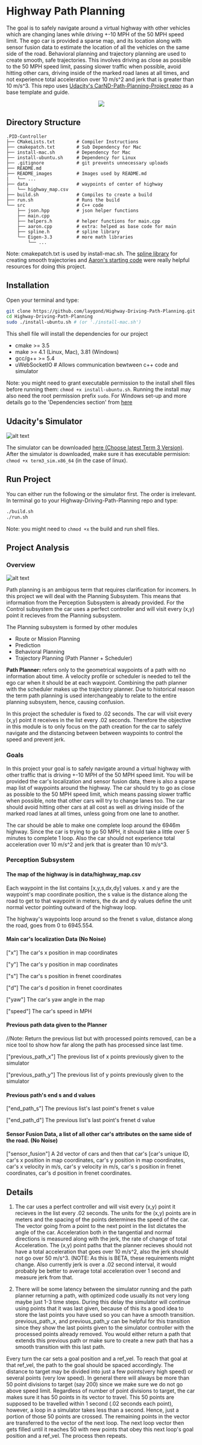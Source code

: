 # Highway Path Planning
The goal is to safely navigate around a virtual highway with other vehicles which are changing lanes while driving +-10 MPH of the 50 MPH speed limit. The ego car is provided a sparse map, and its location along with sensor fusion data to estimate the location of all the vehicles on the same side of the road. Behavioral planning and trajectory planning are used to create smooth, safe trajectories. This involves driving as close as possible to the 50 MPH speed limit, passing slower traffic when possible, avoid hitting other cars, driving inside of the marked road lanes at all times, and not experience total acceleration over 10 m/s^2 and jerk that is greater than 10 m/s^3. This repo uses [Udacity's CarND-Path-Planning-Project repo](https://github.com/udacity/CarND-Path-Planning-Project) as a base template and guide.

<p align="center"> 
  <img src="./README_images/path_planning.gif">
</p>

[//]: # (List of Images used in this README.md)
[image1]: ./README_images/highway_sim.png "Simulator"
[image2]: ./README_images/pid_graph.png "PID Diagram"
[image3]: ./README_images/p_control.gif "P Controller"
[image4]: ./README_images/pd_control.gif "PD Controller"
[image5]: ./README_images/drift.png "Drift"
[image6]: ./README_images/pd_drift.gif "PD + Drift"
[image7]: ./README_images/pid_drift.gif "PID + Drift"

## Directory Structure
```
.PID-Controller
├── CMakeLists.txt        # Compiler Instructions
├── cmakepatch.txt        # Sub Dependency for Mac
├── install-mac.sh        # Dependency for Mac
├── install-ubuntu.sh     # Dependency for Linux
├── .gitignore            # git prevents unnecessary uploads
├── README.md
├── README_images         # Images used by README.md
|   └── ...
├── data                  # waypoints of center of highway
|   └── highway_map.csv
├── build.sh              # Compiles to create a build
├── run.sh                # Runs the build
└── src                   # C++ code
    ├── json.hpp          # json helper functions
    ├── main.cpp          
    ├── helpers.h         # helper functions for main.cpp
    ├── aaron.cpp         # extra: helped as base code for main 
    ├── spline.h          # spline library
    └── Eigen-3.3         # more math libraries
        └── ...
```
Note: cmakepatch.txt is used by install-mac.sh. The [spline library](http://kluge.in-chemnitz.de/opensource/spline/) for creating smooth trajectories and [Aaron's starting code](https://www.youtube.com/watch?time_continue=4974&v=7sI3VHFPP0w&feature=emb_logo) were really helpful resources for doing this project.

## Installation
Open your terminal and type:
```sh
git clone https://github.com/laygond/Highway-Driving-Path-Planning.git
cd Highway-Driving-Path-Planning
sudo ./install-ubuntu.sh # (or './install-mac.sh')
```
This shell file will install the dependencies for our project
- cmake >= 3.5
- make >= 4.1 (Linux, Mac), 3.81 (Windows)
- gcc/g++ >= 5.4
- uWebSocketIO  # Allows communication bewtween c++ code and simulator

Note: you might need to grant executable permission to the install shell files before running them: `chmod +x install-ubuntu.sh`. Running the install may also need the root permission prefix `sudo`. For Windows set-up and more details go to the 'Dependencies section' from [here](https://github.com/udacity/CarND-Path-Planning-Project)

## Udacity's Simulator

![alt text][image1]

The simulator can be downloaded [here (Choose latest Term 3 Version)](https://github.com/udacity/self-driving-car-sim/releases/tag/T3_v1.2). After the simulator is downloaded, make sure it has executable permision: `chmod +x term3_sim.x86_64` (in the case of linux). 

## Run Project
You can either run the following or the simulator first. The order is irrelevant. In terminal go to your Highway-Driving-Path-Planning repo and type:
```sh
./build.sh
./run.sh
```
Note: you might need to `chmod +x` the build and run shell files.

## Project Analysis
### Overview
![alt text][image2]

Path planning is an ambigous term that requires clarification for incomers. In this project we will deal with the Planning Subsystem. This means that information from the Perception Subsystem is already provided. For the Control subsystem the car uses a perfect controller and will visit every (x,y) point it recieves from the Planning subsystem.

The Planning subsystem is formed by other modules
- Route or Mission Planning
- Prediction
- Behavioral Planning
- Trajectory Planning (Path Planner + Scheduler)

<b>Path Planner:</b> refers only to the geometrical waypoints of a path with no information about time. A velocity profile or scheduler is needed to tell the ego car when it should be at each waypoint. Combining the path planner with the scheduler makes up the trajectory planner. Due to historical reason the term path planning is used interchangeably to relate to the entire planning subsystem, hence, causing confusion. 

In this project the scheduler is fixed to .02 seconds. The car will visit every (x,y) point it receives in the list every .02 seconds. Therefore the objective in this module is to only focus on the path creation for the car to safely navigate and the distancing between between waypoints to control the speed and prevent jerk.


### Goals
In this project your goal is to safely navigate around a virtual highway with other traffic that is driving +-10 MPH of the 50 MPH speed limit. You will be provided the car's localization and sensor fusion data, there is also a sparse map list of waypoints around the highway. The car should try to go as close as possible to the 50 MPH speed limit, which means passing slower traffic when possible, note that other cars will try to change lanes too. The car should avoid hitting other cars at all cost as well as driving inside of the marked road lanes at all times, unless going from one lane to another. 

The car should be able to make one complete loop around the 6946m highway. Since the car is trying to go 50 MPH, it should take a little over 5 minutes to complete 1 loop. Also the car should not experience total acceleration over 10 m/s^2 and jerk that is greater than 10 m/s^3.

### Perception Subsystem 
#### The map of the highway is in data/highway_map.csv
Each waypoint in the list contains  [x,y,s,dx,dy] values. x and y are the waypoint's map coordinate position, the s value is the distance along the road to get to that waypoint in meters, the dx and dy values define the unit normal vector pointing outward of the highway loop.

The highway's waypoints loop around so the frenet s value, distance along the road, goes from 0 to 6945.554.

#### Main car's localization Data (No Noise)

["x"] The car's x position in map coordinates

["y"] The car's y position in map coordinates

["s"] The car's s position in frenet coordinates

["d"] The car's d position in frenet coordinates

["yaw"] The car's yaw angle in the map

["speed"] The car's speed in MPH

#### Previous path data given to the Planner

//Note: Return the previous list but with processed points removed, can be a nice tool to show how far along
the path has processed since last time. 

["previous_path_x"] The previous list of x points previously given to the simulator

["previous_path_y"] The previous list of y points previously given to the simulator

#### Previous path's end s and d values 

["end_path_s"] The previous list's last point's frenet s value

["end_path_d"] The previous list's last point's frenet d value

#### Sensor Fusion Data, a list of all other car's attributes on the same side of the road. (No Noise)

["sensor_fusion"] A 2d vector of cars and then that car's [car's unique ID, car's x position in map coordinates, car's y position in map coordinates, car's x velocity in m/s, car's y velocity in m/s, car's s position in frenet coordinates, car's d position in frenet coordinates. 

## Details

1. The car uses a perfect controller and will visit every (x,y) point it recieves in the list every .02 seconds. The units for the (x,y) points are in meters and the spacing of the points determines the speed of the car. The vector going from a point to the next point in the list dictates the angle of the car. Acceleration both in the tangential and normal directions is measured along with the jerk, the rate of change of total Acceleration. The (x,y) point paths that the planner recieves should not have a total acceleration that goes over 10 m/s^2, also the jerk should not go over 50 m/s^3. (NOTE: As this is BETA, these requirements might change. Also currently jerk is over a .02 second interval, it would probably be better to average total acceleration over 1 second and measure jerk from that.

2. There will be some latency between the simulator running and the path planner returning a path, with optimized code usually its not very long maybe just 1-3 time steps. During this delay the simulator will continue using points that it was last given, because of this its a good idea to store the last points you have used so you can have a smooth transition. previous_path_x, and previous_path_y can be helpful for this transition since they show the last points given to the simulator controller with the processed points already removed. You would either return a path that extends this previous path or make sure to create a new path that has a smooth transition with this last path.

Every turn the car sets a goal position and a ref_vel.
To reach that goal at that ref_vel, the path to the goal should be spaced accordingly.
The distance to target may be divided into just a few points(very high speed) or several points (very low speed).
In general there will always be more than 50 point divisions to target (say 200) since we make sure we do not go above speed limit.
Regardless of number of point divisions to target, the car makes sure it has 50 points in its vector to travel.
This 50 points are supposed to be travelled within 1 second (.02 seconds each point), however, a loop in a simulator takes less than a second.
Hence, just a portion of those 50 points are crossed. 
The remaining points in the vector are transferred to the vector of the next loop.
The next loop vector then gets filled until it reaches 50 with new points that obey this next loop's goal position and a ref_vel.
The process then repeats.

